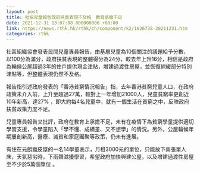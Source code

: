 ```yaml
---
layout: post
title: 社協兒童報告政府扶貧表現不及格　教育承擔不足
date: 2021-12-31 13:07:08.000000000 +08:00
link: https://news.rthk.hk/rthk/ch/component/k2/1626738-20211231.htm
categories: rthk
---
```


社區組織協會發表民間兒童專員報告，由基層兒童為10個關注的議題給予分數，以100分為滿分，政府扶貧表現的整體得分為24分，較去年上升16分，相信是政府為輪候公屋超過3年的住戶提供現金津貼，增建過渡性房屋，並恢復綜緩部分特別津貼等，但整體表現仍然不及格。

報告指引述政府發表的「香港貧窮情況報告」指，去年香港貧窮兒童人口，在政府政策未介入前，上升至超過27萬，較對上一年增加21000人，兒童貧窮率更創近10年新高，達27% ，即大約每4名兒童中，就有一個生活在貧窮之中，反映政府扶貧政策力度不足。

兒童專員報告又批評，政府在教育上承擔不足，未有在疫情下為貧窮學童提供適切學習支援，令學童陷入「學不懂、成績差、又不想學」的情況。另外，公屋輪候年期屢創新高，醫療、滅貧和家庭團聚等政策，仍未有進展。

有住在元朗鐵皮屋的一名14學童表示，月租3000元的單位，只能放下兩張單人床，天氣惡劣時，下雨聲滋擾學習，希望政府加快興建公屋，以及增建過渡性房屋至不少於5萬個單位 。
